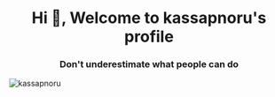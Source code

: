 <h1 align="center">Hi 👋, Welcome to kassapnoru's profile</h1>
<h3 align="center">Don't underestimate what people can do</h3>

<p align="left"> <img src="https://komarev.com/ghpvc/?username=kassapnoru&label=Profile%20views&color=0e75b6&style=flat" alt="kassapnoru" /> </p>
